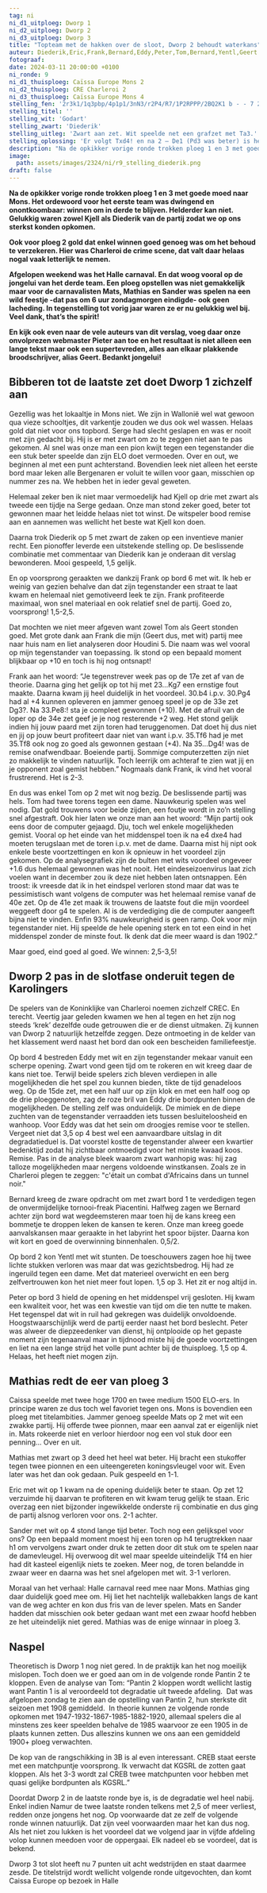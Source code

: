 ```yaml
---
tag: ni
ni_d1_uitploeg: Dworp 1
ni_d2_uitploeg: Dworp 2
ni_d3_uitploeg: Dworp 3
title: "Topteam met de hakken over de sloot, Dworp 2 behoudt waterkans"
auteur: Diederik,Eric,Frank,Bernard,Eddy,Peter,Tom,Bernard,Yentl,Geert 
fotograaf: 
date: 2024-03-11 20:00:00 +0100
ni_ronde: 9
ni_d1_thuisploeg: Caïssa Europe Mons 2
ni_d2_thuisploeg: CRE Charleroi 2 
ni_d3_thuisploeg: Caïssa Europe Mons 4
stelling_fen: '2r3k1/1q3pbp/4p1p1/3nN3/r2P4/R7/1P2RPPP/2BQ2K1 b - - 7 23'
stelling_titel: ''
stelling_wit: 'Godart'
stelling_zwart: 'Diederik'
stelling_uitleg: 'Zwart aan zet. Wit speelde net een grafzet met Ta3.'
stelling_oplossing: 'Er volgt Txd4! en na 2 – De1 (Pd3 was beter) is het volledig uit. Txc1 – 3 – Dxc1 – Pf4 4 – Df1 – Td1 en wit gaf op.'
description: "Na de opkikker vorige ronde trokken ploeg 1 en 3 met goede moed naar Mons. "
image:
  path: assets/images/2324/ni/r9_stelling_diederik.png
draft: false
---
```

**Na de opkikker vorige ronde trokken ploeg 1 en 3 met goede moed naar Mons. Het ordewoord voor het eerste team was dwingend en onontkoombaar: winnen om in derde te blijven. Helderder kan niet. Gelukkig waren zowel Kjell als Diederik van de partij zodat we op ons sterkst konden opkomen.**<!--more-->

**Ook voor ploeg 2 gold dat enkel winnen goed genoeg was om het behoud te verzekeren. Hier was Charleroi de crime scene, dat valt daar helaas nogal vaak letterlijk te nemen.**

**Afgelopen weekend was het Halle carnaval. En dat woog vooral op de jongelui van het derde team. Een ploeg opstellen was niet gemakkelijk maar voor de carnavalisten Mats, Mathias en Sander was spelen na een wild feestje -dat pas om 6 uur zondagmorgen eindigde- ook geen lacheding. In tegenstelling tot vorig jaar waren ze er nu gelukkig wel bij. Veel dank, that’s the spirit!**

**En kijk ook even naar de vele auteurs van dit verslag, voeg daar onze onvolprezen webmaster Pieter aan toe en het resultaat is niet alleen een lange tekst maar ook een supertevreden, alles aan elkaar plakkende broodschrijver, alias Geert. Bedankt jongelui!**

## Bibberen tot de laatste zet doet Dworp 1 zichzelf aan

Gezellig was het lokaaltje in Mons niet. We zijn in Wallonië wel wat gewoon qua vieze schooltjes, dit varkentje zouden we dus ook wel wassen. Helaas gold dat niet voor ons topbord. Serge had slecht geslapen en was er nooit met zijn gedacht bij. Hij is er met zwart om zo te zeggen niet aan te pas gekomen. Al snel was onze man een pion kwijt tegen een tegenstander die een stuk beter speelde dan zijn ELO doet vermoeden. Over en out, we beginnen al met een punt achterstand. Bovendien leek niet alleen het eerste bord maar leken alle Bergenaren er voluit te willen voor gaan, misschien op nummer zes na. We hebben het in ieder geval geweten.

Helemaal zeker ben ik niet maar vermoedelijk had Kjell op drie met zwart als tweede een tijdje na Serge gedaan. Onze man stond zeker goed, beter tot gewonnen maar het leidde helaas niet tot winst. De witspeler bood remise aan en aannemen was wellicht het beste wat Kjell kon doen.

Daarna trok Diederik op 5 met zwart de zaken op een inventieve manier recht. Een pionoffer leverde een uitstekende stelling op. De beslissende combinatie met commentaar van Diederik kan je onderaan dit verslag bewonderen. Mooi gespeeld, 1,5 gelijk.

En op voorsprong geraakten we dankzij Frank op bord 6 met wit. Ik heb er weinig van gezien behalve dan dat zijn tegenstander een straat te laat kwam en helemaal niet gemotiveerd leek te zijn. Frank profiteerde maximaal, won snel materiaal en ook relatief snel de partij. Goed zo, voorsprong! 1,5-2,5.

Dat mochten we niet meer afgeven want zowel Tom als Geert stonden goed. Met grote dank aan Frank die mijn (Geert dus, met wit) partij mee naar huis nam en liet analyseren door Houdini 5. Die naam was wel vooral op mijn tegenstander van toepassing. Ik stond op een bepaald moment blijkbaar op +10 en toch is hij nog ontsnapt!

Frank aan het woord: “Je tegenstrever week pas op de 17e zet af van de theorie. Daarna ging het gelijk op tot hij met 23…Kg7 een ernstige fout maakte. Daarna kwam jij heel duidelijk in het voordeel. 30.b4 i.p.v. 30.Pg4 had al +4 kunnen opleveren en jammer genoeg speel je op de 33e zet Dg3?. Na 33.Pe8:!  sta je compleet gewonnen (+10). Met de afruil van de loper op de 34e zet geef je je nog resterende +2 weg. Het stond gelijk indien hij jouw paard met zijn toren had teruggenomen. Dat doet hij dus niet en jij op jouw beurt profiteert daar niet van want i.p.v. 35.Tf6 had je met 35.Tf8 ook nog zo goed als gewonnen gestaan (+4). Na 35…Dg4! was de remise onafwendbaar. Boeiende partij. Sommige computerzetten zijn niet zo makkelijk te vinden natuurlijk. Toch leerrijk om achteraf te zien wat jij en je opponent zoal gemist hebben.” Nogmaals dank Frank, ik vind het vooral frustrerend. Het is 2-3.

En dus was enkel Tom op 2 met wit nog bezig. De beslissende partij was hels. Tom had twee torens tegen een dame. Nauwkeurig spelen was wel nodig. Dat gold trouwens voor beide zijden, een foutje wordt in zo’n stelling snel afgestraft. Ook hier laten we onze man aan het woord: “Mijn partij ook eens door de computer gejaagd. Dju, toch wel enkele mogelijkheden gemist. Vooral op het einde van het middenspel toen ik na e4 dxe4 had moeten terugslaan met de toren i.p.v. met de dame. Daarna mist hij nipt ook enkele beste voortzettingen en kon ik opnieuw in het voordeel zijn gekomen. Op de analysegrafiek zijn de bulten met wits voordeel ongeveer +1.6 dus helemaal gewonnen was het nooit. Het eindeseizoenvirus laat zich voelen want in december zou ik deze niet hebben laten ontsnappen. Eén troost: ik vreesde dat ik in het eindspel verloren stond maar dat was te pessimistisch want volgens de computer was het helemaal remise vanaf de 40e zet. Op de 41e zet maak ik trouwens de laatste fout die mijn voordeel weggeeft door g4 te spelen. Al is de verdediging die de computer aangeeft bijna niet te vinden. Enfin 93% nauwkeurigheid is geen ramp. Ook voor mijn tegenstander niet. Hij speelde de hele opening sterk en tot een eind in het middenspel zonder de minste fout. Ik denk dat die meer waard is dan 1902.”

Maar goed, eind goed al goed. We winnen: 2,5-3,5!

## Dworp 2 pas in de slotfase onderuit tegen de Karolingers

De spelers van de Koninklijke van Charleroi noemen zichzelf CREC. En terecht. Veertig jaar geleden kwamen we hen al tegen en het zijn nog steeds ‘krek’ dezelfde oude getrouwen die er de dienst uitmaken. Zij kunnen van Dworp 2 natuurlijk hetzelfde zeggen. Deze ontmoeting in de kelder van het klassement werd naast het bord dan ook een bescheiden familiefeestje.

Op bord 4 bestreden Eddy met wit en zijn tegenstander mekaar vanuit een scherpe opening. Zwart vond geen tijd om te rokeren en wit kreeg daar de kans niet toe. Terwijl beide spelers zich bleven verdiepen in alle mogelijkheden die het spel zou kunnen bieden, tikte de tijd genadeloos weg. Op de 15de zet, met een half uur op zijn klok en met een half oog op de drie ploeggenoten, zag de roze bril van Eddy drie bordpunten binnen de mogelijkheden. De stelling zelf was onduidelijk. De mimiek en de diepe zuchten van de tegenstander verraadden iets tussen besluiteloosheid en wanhoop. Voor Eddy was dat het sein om droogjes remise voor te stellen. Vergeet niet dat 3,5 op 4 best wel een aanvaardbare uitslag in dit degradatieduel is. Dat voorstel kostte de tegenstander alweer een kwartier bedenktijd zodat hij zichtbaar ontmoedigd voor het minste kwaad koos. Remise. Pas in de analyse bleek waarom zwart wanhopig was: hij zag talloze mogelijkheden maar nergens voldoende winstkansen. Zoals ze in Charleroi plegen te zeggen: "c'était un combat d'Africains dans un tunnel noir."

Bernard kreeg de zware opdracht om met zwart bord 1 te verdedigen tegen de onvermijdelijke tornooi-freak Piacentini. Halfweg zagen we Bernard achter zijn bord wat wegdeemsteren maar toen hij de kans kreeg een bommetje te droppen leken de kansen te keren. Onze man kreeg goede aanvalskansen maar geraakte in het labyrint het spoor bijster. Daarna kon wit kort en goed de overwinning binnenhalen. 0,5/2.

Op bord 2 kon Yentl met wit stunten. De toeschouwers zagen hoe hij twee lichte stukken verloren was maar dat was gezichtsbedrog. Hij had ze ingeruild tegen een dame. Met dat materieel overwicht en een berg zelfvertrouwen kon het niet meer fout lopen. 1,5 op 3. Het zit er nog altijd in.

Peter op bord 3 hield de opening en het middenspel vrij gesloten. Hij kwam een kwaliteit voor, het was een kwestie van tijd om die ten nutte te maken. Het tegenspel dat wit in ruil had gekregen was duidelijk onvoldoende. Hoogstwaarschijnlijk werd de partij eerder naast het bord beslecht. Peter was alweer de diepzeedenker van dienst, hij ontplooide op het gepaste moment zijn tegenaanval maar in tijdnood miste hij de goede voortzettingen en liet na een lange strijd het volle punt achter bij de thuisploeg. 1,5 op 4. Helaas, het heeft niet mogen zijn.

## Mathias redt de eer van ploeg 3 

Caissa speelde met twee hoge 1700 en twee medium 1500 ELO-ers. In principe waren ze dus toch wel favoriet tegen ons. Mons is bovendien een ploeg met titelambities. 
Jammer genoeg speelde Mats op 2 met wit een zwakke partij. Hij offerde twee pionnen, maar een aanval zat er eigenlijk niet in. Mats rokeerde niet en verloor hierdoor nog een vol stuk door een penning... Over en uit.

Mathias met zwart op 3 deed het heel wat beter. Hij bracht een stukoffer tegen twee pionnen en een uiteengereten koningsvleugel voor wit. Even later was het dan ook gedaan. Puik gespeeld en 1-1.

Eric met wit op 1 kwam na de opening duidelijk beter te staan. Op zet 12 verzuimde hij daarvan te profiteren en wit kwam terug gelijk te staan. Eric overzag een niet bijzonder ingewikkelde onderste rij combinatie en dus ging de partij alsnog verloren voor ons. 2-1 achter.

Sander met wit op 4 stond lange tijd beter. Toch nog een gelijkspel voor ons? Op een bepaald moment moest hij een toren op h4 terugtrekken naar h1 om vervolgens zwart onder druk te zetten door dit stuk om te spelen naar de damevleugel. Hij overwoog dit wel maar speelde uiteindelijk Tf4 en hier had dit kasteel eigenlijk niets te zoeken. Meer nog, de toren belandde in zwaar weer en daarna was het snel afgelopen met wit. 3-1 verloren.

Moraal van het verhaal: Halle carnaval reed mee naar Mons. Mathias ging daar duidelijk goed mee om. Hij liet het nachtelijk wallebakken langs de kant van de weg achter en kon dus fris van de lever spelen. Mats en Sander hadden dat misschien ook beter gedaan want met een zwaar hoofd hebben ze het uiteindelijk niet gered. Mathias was de enige winnaar in ploeg 3.

## Naspel

Theoretisch is Dworp 1 nog niet gered. In de praktijk kan het nog moeilijk mislopen. Toch doen we er goed aan om in de volgende ronde Pantin 2 te kloppen. Even de analyse van Tom: “Pantin 2 kloppen wordt wellicht lastig want Pantin 1 is al veroordeeld tot degradatie uit tweede afdeling.  Dat was afgelopen zondag te zien aan de opstelling van Pantin 2, hun sterkste dit seizoen met 1908 gemiddeld.  In theorie kunnen ze volgende ronde opkomen met 1947-1932-1867-1985-1882-1920, allemaal spelers die al minstens zes keer speelden behalve de 1985 waarvoor ze een 1905 in de plaats kunnen zetten. Dus alleszins kunnen we ons aan een gemiddeld 1900+ ploeg verwachten. 

De kop van de rangschikking in 3B is al even interessant. CREB staat eerste met een matchpuntje voorsprong. Ik verwacht dat KGSRL de zotten gaat kloppen. Als het 3-3 wordt zal CREB twee matchpunten voor hebben met quasi gelijke bordpunten als KGSRL.”

Doordat Dworp 2 in de laatste ronde bye is, is de degradatie wel heel nabij. Enkel indien Namur de twee laatste ronden telkens met 2,5 of meer verliest, redden onze jongens het nog. Op voorwaarde dat ze zelf de volgende ronde winnen natuurlijk. Dat zijn veel voorwaarden maar het kan dus nog. Als het niet zou lukken is het voordeel dat we volgend jaar in vijfde afdeling volop kunnen meedoen voor de oppergaai. Elk nadeel eb se voordeel, dat is bekend.

Dworp 3 tot slot heeft nu 7 punten uit acht wedstrijden en staat daarmee zesde. De titelstrijd wordt wellicht volgende ronde uitgevochten, dan komt Caissa Europe op bezoek in Halle
